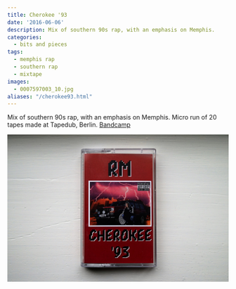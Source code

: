 ```yaml
---
title: Cherokee '93
date: '2016-06-06'
description: Mix of southern 90s rap, with an emphasis on Memphis.
categories: 
  - bits and pieces
tags:
  - memphis rap
  - southern rap
  - mixtape
images:
  - 0007597003_10.jpg
aliases: "/cherokee93.html"
---
```


Mix of southern 90s rap, with an emphasis on Memphis. Micro run of 20 tapes made at Tapedub, Berlin.
[Bandcamp](https://rmtapes.bandcamp.com/album/cherokee-93-extended "Cherokee 93 on bandcamp")

![Physical format](0007597003_10.jpg)